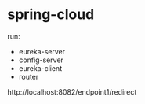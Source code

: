 # spring-cloud

run: 
 - eureka-server
 - config-server
 - eureka-client
 - router

http://localhost:8082/endpoint1/redirect
